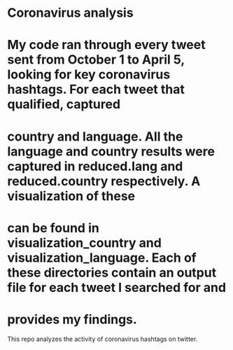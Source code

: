 # Coronavirus analysis
# My code ran through every tweet sent from October 1 to April 5, looking for key coronavirus hashtags. For each tweet that qualified, captured
# country and language. All the language and country results were captured in reduced.lang and reduced.country respectively. A visualization of these
# can be found in visualization_country and visualization_language. Each of these directories contain an output file for each tweet I searched for and 
# provides my findings. 

This repo analyzes the activity of coronavirus hashtags on twitter.
